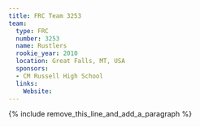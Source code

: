 ```yaml
---
title: FRC Team 3253
team:
  type: FRC
  number: 3253
  name: Rustlers
  rookie_year: 2010
  location: Great Falls, MT, USA
  sponsors:
  - CM Russell High School
  links:
    Website:
---
```


{% include remove_this_line_and_add_a_paragraph %}